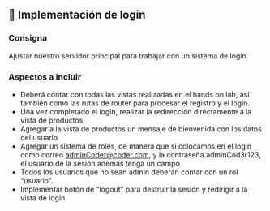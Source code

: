 ## 📁 Implementación de login

### Consigna
Ajustar nuestro servidor principal para trabajar con un sistema de login.

### Aspectos a incluir
- Deberá contar con todas las vistas realizadas en el hands on lab, así también como las rutas de router para procesar el registro y el login.
- Una vez completado el login, realizar la redirección directamente a la vista de productos.
- Agregar a la vista de productos un mensaje de bienvenida con los datos del usuario
- Agregar un sistema de roles, de manera que si colocamos en el login como correo adminCoder@coder.com, y la contraseña adminCod3r123, el usuario de la sesión además tenga un campo 
- Todos los usuarios que no sean admin deberán contar con un rol “usuario”.
- Implementar botón de “logout” para destruir la sesión y redirigir a la vista de login

